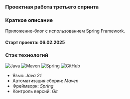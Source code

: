 ### Проектная работа третьего спринта

### Краткое описание
Приложение-блог с использованием Spring Framework.

#### Старт проекта: 06.02.2025

### Стэк технологий

![Java](https://img.shields.io/badge/java-%23ED8B00.svg?style=for-the-badge&logo=java&logoColor=white "Java 21")
![Maven](https://img.shields.io/badge/Maven-green.svg?style=for-the-badge&logo=mockito&logoColor=white "Maven")
![Spring](https://img.shields.io/badge/Spring-blueviolet.svg?style=for-the-badge&logo=spring&logoColor=white "Spring")
![GitHub](https://img.shields.io/badge/git-%23121011.svg?style=for-the-badge&logo=github&logoColor=white "Git")

* Язык: *Java 21*
* Автоматизация сборки: *Maven*
* Фреймворк: *Spring*
* Контроль версий: *Git*
